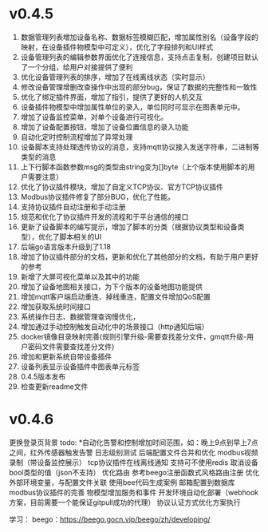 # v0.4.5
1. 数据管理列表增加设备名称、数据标签模糊匹配，增加属性别名（设备字段的映射，在设备插件物模型中可定义），优化了字段排列和UI样式
2. 设备管理列表的编辑参数界面优化了连接信息，支持点击复制，创建项目默认了一个分组，给用户对接提供了便利
3. 优化设备管理列表的排序，增加了在线离线状态（实时显示）
4. 修改设备管理增删改查操作中出现的部分bug，保证了数据的完整性和一致性
5. 优化了绑定插件界面，增加了指引，提供了更好的人机交互
6. 设备插件物模型中增加属性单位的录入，单位同时可显示在图表单元中。
7. 增加了设备监控菜单，对单个设备进行可视化。
8. 增加了设备配置按钮，增加了设备位置信息的录入功能
9. 自动化定时控制流程增加了异常处理
10. 设备脚本支持处理透传协议的消息，支持mqtt协议接入发送字符串，二进制等类型的消息
11. 上下行脚本函数参数msg的类型由string变为[]byte（上个版本使用脚本的用户需要注意）
12. 优化了协议插件模块，增加了自定义TCP协议、官方TCP协议插件
13. Modbus协议插件修复了部分BUG，优化了性能。
14. 支持协议插件自动注册和手动注册
15. 规范和优化了协议插件开发的流程和于平台通信的接口
16. 更新了设备脚本的编写提示，增加了脚本的分类（根据协议类型和设备类型），优化了脚本相关的UI
17. 后端go语言版本升级到了1.18
18. 增加了协议插件部分的文档，更新和优化了其他部分的文档，有助于用户更好的参考
19. 新增了大屏可视化菜单以及其中的功能
20. 增加了设备地图相关接口，为下个版本的设备地图功能提供
21. 增加mqtt客户端启动重连、掉线重连，配置文件增加QoS配置
22. 增加获取系统时间接口
23. 系统操作日志、数据管理查询慢优化，
24. 增加通过手动控制触发自动化中的场景接口（http通知后端）
25. docker镜像目录映射完善(规则引擎升级-需要查找差分文件，gmqtt升级-用户密码文件需要查找差分文件)
26. 增加和更新系统自带设备插件
27. 设备列表显示设备插件中图表单元标签
28. 0.4.5版本发布
29. 检查更新readme文件
# v0.4.6
更换登录页背景
todo:
*自动化告警和控制增加时间范围，如：晚上9点到早上7点之间，红外传感器触发告警
日志级别测试
后端配置文件合并和优化
modbus视频录制（带设备监控展示）
tcp协议插件在线离线通知
支持可不使用redis
取消设备bool类型的值（json不支持）
优化路由 参考beego注册函数式风格路由注册
优化外部环境变量，与配置文件关联
使用bee代码生成案例
邮箱配置到数据库
modbus协议插件的完善
物模型增加服务和事件
开发环境自动化部署（webhook方案，目前需要一个能保证gitpull成功的代理）
协议认证方式优化方案执行


学习：
beego：https://beego.gocn.vip/beego/zh/developing/
